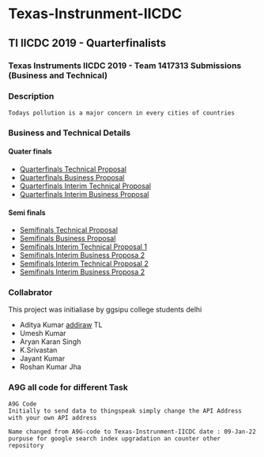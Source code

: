 # Texas-Instrunment-IICDC <!-- # A9G-code -->

##  TI IICDC 2019 - Quarterfinalists

### Texas Instruments IICDC 2019 - Team 1417313 Submissions (Business and Technical)

### Description

```Todays pollution is a major concern in every cities of countries ```

### Business and Technical Details

####  Quater finals

-   [Quarterfinals Technical Proposal]() 
-   [Quarterfinals Business Proposal]() 
-   [Quarterfinals Interim Technical Proposal]() 
-   [Quarterfinals Interim Business Proposal]() 

#### Semi finals

-   [Semifinals Technical Proposal]() 
-   [Semifinals Business Proposal](https://www.youtube.com/watch?v=VRJtZEQkx_4) 
-   [Semifinals Interim Technical Proposal 1]() 
-   [Semifinals Interim Business Proposa 2]()
-   [Semifinals Interim Technical Proposal 2](https://www.youtube.com/watch?v=_ARt1U7WMck) 
-   [Semifinals Interim Business Proposa 2](https://www.youtube.com/watch?v=6axBEuGq9DE) 


### Collabrator

This project was initialiase by ggsipu college students delhi
-   Aditya Kumar [addiraw](gitub.com/addiraw) TL
-   Umesh Kumar
-   Aryan Karan Singh
-   K.Srivastan
-   Jayant Kumar
-   Roshan Kumar Jha

### A9G all code for different Task

    A9G Code
    Initially to send data to thingspeak simply change the API Address with your own API address

    Name changed from A9G-code to Texas-Instrunment-IICDC date : 09-Jan-22
    purpuse for google search index upgradation an counter other repository